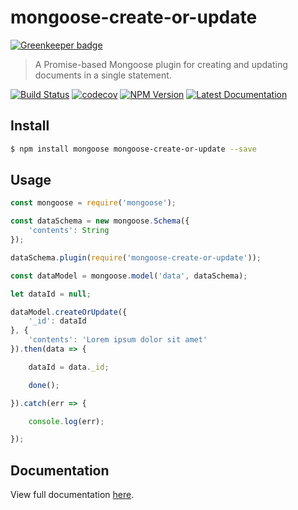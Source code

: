 # mongoose-create-or-update

[![Greenkeeper badge](https://badges.greenkeeper.io/neogeek/mongoose-create-or-update.svg)](https://greenkeeper.io/)

> A Promise-based Mongoose plugin for creating and updating documents in a single statement.

[![Build Status](https://travis-ci.org/neogeek/mongoose-create-or-update.svg?branch=master)](https://travis-ci.org/neogeek/mongoose-create-or-update)
[![codecov](https://img.shields.io/codecov/c/github/neogeek/mongoose-create-or-update/master.svg)](https://codecov.io/gh/neogeek/mongoose-create-or-update)
[![NPM Version](http://img.shields.io/npm/v/mongoose-create-or-update.svg?style=flat)](https://www.npmjs.org/package/mongoose-create-or-update)
[![Latest Documentation](https://doxdox.org/images/badge-flat.svg)](https://doxdox.org/neogeek/mongoose-create-or-update)


## Install

```bash
$ npm install mongoose mongoose-create-or-update --save
```

## Usage

```javascript
const mongoose = require('mongoose');

const dataSchema = new mongoose.Schema({
    'contents': String
});

dataSchema.plugin(require('mongoose-create-or-update'));

const dataModel = mongoose.model('data', dataSchema);
```

```javascript
let dataId = null;

dataModel.createOrUpdate({
    '_id': dataId
}, {
    'contents': 'Lorem ipsum dolor sit amet'
}).then(data => {

    dataId = data._id;

    done();

}).catch(err => {

    console.log(err);

});
```

## Documentation

View full documentation [here](https://doxdox.org/neogeek/mongoose-create-or-update).
